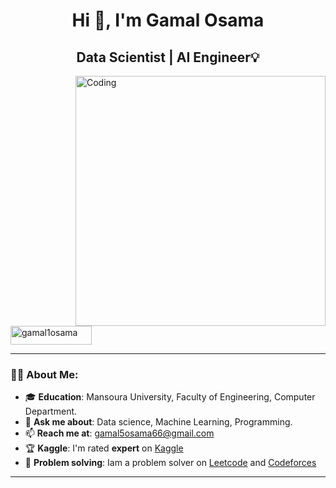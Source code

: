 
<h1 align="center">Hi 👋, I'm Gamal Osama</h1>
<h2 align="center">Data Scientist | AI Engineer💡</h2>

<img align="right" alt="Coding" width="400" src="https://camo.githubusercontent.com/58e486dd49e5fe8bf2c76b009fd2e6a11f2f39a17802bbdae3029cd6c0250dd6/68747470733a2f2f6d656469612e74656e6f722e636f6d2f6f773934714c474938577341414141432f61692e676966" />

<p align="left"> 
  <img src="https://komarev.com/ghpvc/?username=gamal1osama&label=Profile%20views&color=0e75b6&style=flat" alt="gamal1osama" width="130" height="30" />
</p>



---

### 👨‍💻 About Me:
- 🎓 **Education**: Mansoura University, Faculty of Engineering, Computer Department.
- 💬 **Ask me about**: Data science, Machine Learning, Programming.
- 📫 **Reach me at**: [gamal5osama66@gmail.com](mailto:gamal5osama66@gmail.com)
- 🏆 **Kaggle**: I'm rated **expert** on [Kaggle](https://www.kaggle.com/gamalosama/) 
- 🧠 **Problem solving**: Iam a problem solver on  [Leetcode](https://leetcode.com/Gamal_Osama/) and [Codeforces](https://codeforces.com/profile/gimy1)

---
